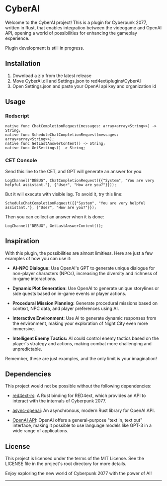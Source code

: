 # CyberAI

Welcome to the CyberAI project! This is a plugin for Cyberpunk 2077, written in Rust, that enables integration between the videogame and OpenAI API, opening a world of possibilities for enhancing the gameplay experience.

Plugin development is still in progress.

## Installation

1. Download a zip from the latest release
2. Move CyberAI.dll and Settings.json to red4ext\plugins\CyberAI
3. Open Settings.json and paste your OpenAI api key and organization id

## Usage

### Redscript

```
native func ChatCompletionRequest(messages: array<array<String>>) -> String;
native func ScheduleChatCompletionRequest(messages: array<array<String>>);
native func GetLastAnswerContent() -> String;
native func GetSettings() -> String;
```

### CET Console

Send this line to the CET, and GPT will generate an answer for you:
```
LogChannel("DEBUG", ChatCompletionRequest({{"System", "You are very helpful assistant."}, {"User", "How are you?"}}));
```
But it will execute with visible lag. To avoid it, try this line:
```
ScheduleChatCompletionRequest({{"System", "You are very helpful assistant."}, {"User", "How are you?"}});
```
Then you can collect an answer when it is done:
```
LogChannel("DEBUG", GetLastAnswerContent());
```

## Inspiration

With this plugin, the possibilities are almost limitless. Here are just a few examples of how you can use it:

- **AI-NPC Dialogue:** Use OpenAI's GPT to generate unique dialogue for non-player characters (NPCs), increasing the diversity and richness of in-game interactions.

- **Dynamic Plot Generation:** Use OpenAI to generate unique storylines or side quests based on in-game events or player actions.

- **Procedural Mission Planning:** Generate procedural missions based on context, NPC data, and player preferences using AI.

- **Interactive Environment**: Use AI to generate dynamic responses from the environment, making your exploration of Night City even more immersive.

- **Intelligent Enemy Tactics:** AI could control enemy tactics based on the player's strategy and actions, making combat more challenging and unpredictable.

Remember, these are just examples, and the only limit is your imagination!

## Dependencies

This project would not be possible without the following dependencies:

- [red4ext-rs](https://github.com/jac3km4/red4ext-rs): A Rust binding for RED4ext, which provides an API to interact with the internals of Cyberpunk 2077.

- [async-openai](https://github.com/64bit/async-openai): An asynchronous, modern Rust library for OpenAI API.

- [OpenAI API](https://openai.com/blog/openai-api): OpenAI offers a general-purpose "text in, text out" interface, making it possible to use language models like GPT-3 in a wide range of applications.

## License

This project is licensed under the terms of the MIT License. See the LICENSE file in the project's root directory for more details.

Enjoy exploring the new world of Cyberpunk 2077 with the power of AI!

---
